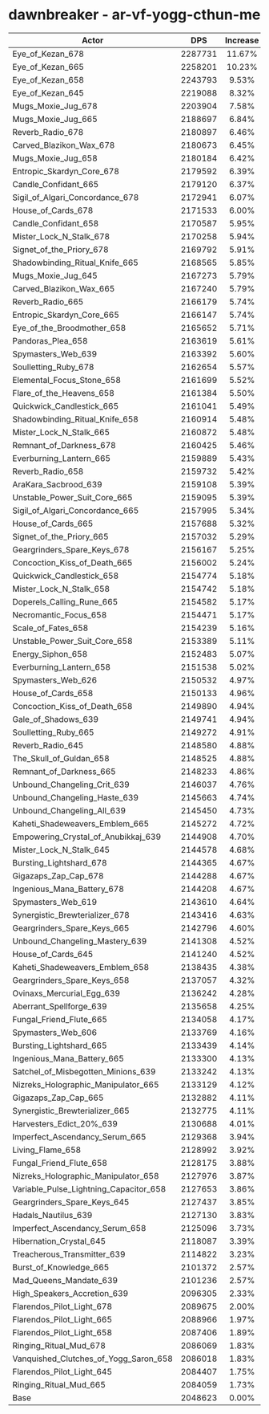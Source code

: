 # dawnbreaker - ar-vf-yogg-cthun-me
| Actor | DPS | Increase |
|---|:---:|:---:|
|Eye_of_Kezan_678|2287731|11.67%|
|Eye_of_Kezan_665|2258201|10.23%|
|Eye_of_Kezan_658|2243793|9.53%|
|Eye_of_Kezan_645|2219088|8.32%|
|Mugs_Moxie_Jug_678|2203904|7.58%|
|Mugs_Moxie_Jug_665|2188697|6.84%|
|Reverb_Radio_678|2180897|6.46%|
|Carved_Blazikon_Wax_678|2180673|6.45%|
|Mugs_Moxie_Jug_658|2180184|6.42%|
|Entropic_Skardyn_Core_678|2179592|6.39%|
|Candle_Confidant_665|2179120|6.37%|
|Sigil_of_Algari_Concordance_678|2172941|6.07%|
|House_of_Cards_678|2171533|6.00%|
|Candle_Confidant_658|2170587|5.95%|
|Mister_Lock_N_Stalk_678|2170258|5.94%|
|Signet_of_the_Priory_678|2169792|5.91%|
|Shadowbinding_Ritual_Knife_665|2168565|5.85%|
|Mugs_Moxie_Jug_645|2167273|5.79%|
|Carved_Blazikon_Wax_665|2167240|5.79%|
|Reverb_Radio_665|2166179|5.74%|
|Entropic_Skardyn_Core_665|2166147|5.74%|
|Eye_of_the_Broodmother_658|2165652|5.71%|
|Pandoras_Plea_658|2163619|5.61%|
|Spymasters_Web_639|2163392|5.60%|
|Soulletting_Ruby_678|2162654|5.57%|
|Elemental_Focus_Stone_658|2161699|5.52%|
|Flare_of_the_Heavens_658|2161384|5.50%|
|Quickwick_Candlestick_665|2161041|5.49%|
|Shadowbinding_Ritual_Knife_658|2160914|5.48%|
|Mister_Lock_N_Stalk_665|2160872|5.48%|
|Remnant_of_Darkness_678|2160425|5.46%|
|Everburning_Lantern_665|2159889|5.43%|
|Reverb_Radio_658|2159732|5.42%|
|AraKara_Sacbrood_639|2159108|5.39%|
|Unstable_Power_Suit_Core_665|2159095|5.39%|
|Sigil_of_Algari_Concordance_665|2157995|5.34%|
|House_of_Cards_665|2157688|5.32%|
|Signet_of_the_Priory_665|2157032|5.29%|
|Geargrinders_Spare_Keys_678|2156167|5.25%|
|Concoction_Kiss_of_Death_665|2156002|5.24%|
|Quickwick_Candlestick_658|2154774|5.18%|
|Mister_Lock_N_Stalk_658|2154742|5.18%|
|Doperels_Calling_Rune_665|2154582|5.17%|
|Necromantic_Focus_658|2154471|5.17%|
|Scale_of_Fates_658|2154239|5.16%|
|Unstable_Power_Suit_Core_658|2153389|5.11%|
|Energy_Siphon_658|2152483|5.07%|
|Everburning_Lantern_658|2151538|5.02%|
|Spymasters_Web_626|2150532|4.97%|
|House_of_Cards_658|2150133|4.96%|
|Concoction_Kiss_of_Death_658|2149890|4.94%|
|Gale_of_Shadows_639|2149741|4.94%|
|Soulletting_Ruby_665|2149272|4.91%|
|Reverb_Radio_645|2148580|4.88%|
|The_Skull_of_Guldan_658|2148525|4.88%|
|Remnant_of_Darkness_665|2148233|4.86%|
|Unbound_Changeling_Crit_639|2146037|4.76%|
|Unbound_Changeling_Haste_639|2145663|4.74%|
|Unbound_Changeling_All_639|2145450|4.73%|
|Kaheti_Shadeweavers_Emblem_665|2145272|4.72%|
|Empowering_Crystal_of_Anubikkaj_639|2144908|4.70%|
|Mister_Lock_N_Stalk_645|2144578|4.68%|
|Bursting_Lightshard_678|2144365|4.67%|
|Gigazaps_Zap_Cap_678|2144288|4.67%|
|Ingenious_Mana_Battery_678|2144208|4.67%|
|Spymasters_Web_619|2143610|4.64%|
|Synergistic_Brewterializer_678|2143416|4.63%|
|Geargrinders_Spare_Keys_665|2142796|4.60%|
|Unbound_Changeling_Mastery_639|2141308|4.52%|
|House_of_Cards_645|2141240|4.52%|
|Kaheti_Shadeweavers_Emblem_658|2138435|4.38%|
|Geargrinders_Spare_Keys_658|2137057|4.32%|
|Ovinaxs_Mercurial_Egg_639|2136242|4.28%|
|Aberrant_Spellforge_639|2135658|4.25%|
|Fungal_Friend_Flute_665|2134058|4.17%|
|Spymasters_Web_606|2133769|4.16%|
|Bursting_Lightshard_665|2133439|4.14%|
|Ingenious_Mana_Battery_665|2133300|4.13%|
|Satchel_of_Misbegotten_Minions_639|2133242|4.13%|
|Nizreks_Holographic_Manipulator_665|2133129|4.12%|
|Gigazaps_Zap_Cap_665|2132882|4.11%|
|Synergistic_Brewterializer_665|2132775|4.11%|
|Harvesters_Edict_20%_639|2130688|4.01%|
|Imperfect_Ascendancy_Serum_665|2129368|3.94%|
|Living_Flame_658|2128992|3.92%|
|Fungal_Friend_Flute_658|2128175|3.88%|
|Nizreks_Holographic_Manipulator_658|2127976|3.87%|
|Variable_Pulse_Lightning_Capacitor_658|2127653|3.86%|
|Geargrinders_Spare_Keys_645|2127437|3.85%|
|Hadals_Nautilus_639|2127130|3.83%|
|Imperfect_Ascendancy_Serum_658|2125096|3.73%|
|Hibernation_Crystal_645|2118087|3.39%|
|Treacherous_Transmitter_639|2114822|3.23%|
|Burst_of_Knowledge_665|2101372|2.57%|
|Mad_Queens_Mandate_639|2101236|2.57%|
|High_Speakers_Accretion_639|2096305|2.33%|
|Flarendos_Pilot_Light_678|2089675|2.00%|
|Flarendos_Pilot_Light_665|2088966|1.97%|
|Flarendos_Pilot_Light_658|2087406|1.89%|
|Ringing_Ritual_Mud_678|2086069|1.83%|
|Vanquished_Clutches_of_Yogg_Saron_658|2086018|1.83%|
|Flarendos_Pilot_Light_645|2084407|1.75%|
|Ringing_Ritual_Mud_665|2084059|1.73%|
|Base|2048623|0.00%|
